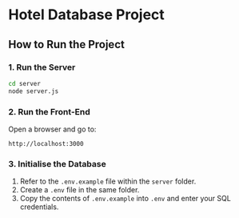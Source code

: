 # Hotel Database Project

## How to Run the Project

### 1. Run the Server
```bash
cd server
node server.js
```

### 2. Run the Front-End
Open a browser and go to:
```
http://localhost:3000
```

### 3. Initialise the Database
1. Refer to the `.env.example` file within the `server` folder.
2. Create a `.env` file in the same folder.
3. Copy the contents of `.env.example` into `.env` and enter your SQL credentials.
